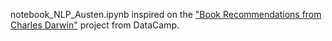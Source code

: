 notebook_NLP_Austen.ipynb inspired on the ["Book Recommendations from Charles Darwin"](../books_Darwin/) project from DataCamp.

